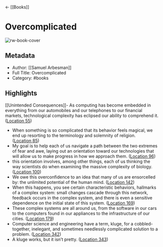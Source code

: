← [[Books]]


# Overcomplicated
![rw-book-cover](https://images-na.ssl-images-amazon.com/images/I/51gpqyZ0jML._SL200_.jpg)

## Metadata
- Author: [[Samuel Arbesman]]
- Full Title: Overcomplicated
- Category: #books

## Highlights
[[Unintended Consequences]]- As computing has become embedded in everything from our automobiles and our telephones to our financial markets, technological complexity has eclipsed our ability to comprehend it. ([Location 55](https://readwise.io/to_kindle?action=open&asin=B0177AGQ4Y&location=55))
- When something is so complicated that its behavior feels magical, we end up resorting to the terminology and solemnity of religion. ([Location 85](https://readwise.io/to_kindle?action=open&asin=B0177AGQ4Y&location=85))
- My goal is to help each of us navigate a path between the two extremes of fear and awe, laying out an orientation toward our technologies that will allow us to make progress in how we approach them. ([Location 96](https://readwise.io/to_kindle?action=open&asin=B0177AGQ4Y&location=96))
- this orientation involves, among other things, each of us thinking the way scientists do when examining the massive complexity of biology. ([Location 100](https://readwise.io/to_kindle?action=open&asin=B0177AGQ4Y&location=100))
- We owe this overconfidence to an idea that many of us are ensorcelled by: the unlimited potential of the human mind. ([Location 142](https://readwise.io/to_kindle?action=open&asin=B0177AGQ4Y&location=142))
- When this happens, you see certain characteristic behaviors, hallmarks of a complex system: small changes cascade through this network, feedback occurs in the complex system, and there is even a sensitive dependence on the initial state of this system. ([Location 169](https://readwise.io/to_kindle?action=open&asin=B0177AGQ4Y&location=169))
- These complex systems are all around us, from the software in our cars to the computers found in our appliances to the infrastructure of our cities. ([Location 179](https://readwise.io/to_kindle?action=open&asin=B0177AGQ4Y&location=179))
- Computer science and engineering have a term, kluge, for a cobbled-together, inelegant, and sometimes needlessly complicated solution to a problem. ([Location 342](https://readwise.io/to_kindle?action=open&asin=B0177AGQ4Y&location=342))
- A kluge works, but it isn’t pretty. ([Location 343](https://readwise.io/to_kindle?action=open&asin=B0177AGQ4Y&location=343))
